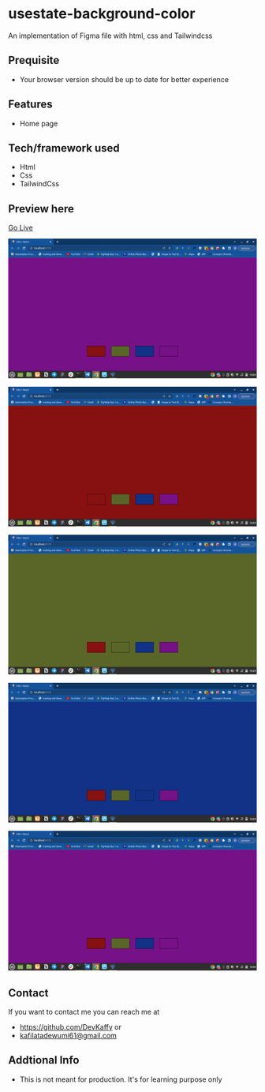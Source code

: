 # usestate-background-color
An implementation of Figma file with html, css and Tailwindcss
## Prequisite
- Your browser version should be up to date for better experience

## Features
- Home page

## Tech/framework used
- Html
- Css
- TailwindCss

## Preview here
[Go Live](https://bgcolor-changing.netlify.app/)

![screenshot](/public/images/Screenshot%20from%202023-02-01%2016-23-49.png)

![screenshot](/public/images/Screenshot%20from%202023-02-01%2016-23-11.png)

![screenshot](/public/images/Screenshot%20from%202023-02-01%2016-23-23.png)

![screenshot](/public/images/Screenshot%20from%202023-02-01%2016-23-35.png)

![screenshot](/public/images/Screenshot%20from%202023-02-01%2016-23-49.png)



## Contact
If you want to contact me you can reach me at
- https://github.com/DevKaffy or
- kafilatadewumi61@gmail.com

## Addtional Info
- This is not meant for production. It's for learning purpose only
